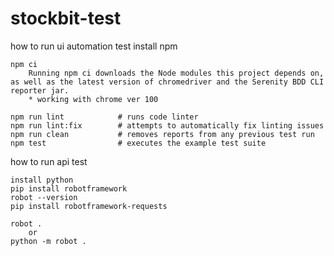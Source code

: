 # stockbit-test


how to run ui automation test 
    install npm

    npm ci
        Running npm ci downloads the Node modules this project depends on, as well as the latest version of chromedriver and the Serenity BDD CLI reporter jar.
        * working with chrome ver 100

    npm run lint            # runs code linter
    npm run lint:fix        # attempts to automatically fix linting issues
    npm run clean           # removes reports from any previous test run
    npm test                # executes the example test suite




how to run api test 

    install python 
    pip install robotframework
    robot --version
    pip install robotframework-requests

    robot .
        or
    python -m robot .
